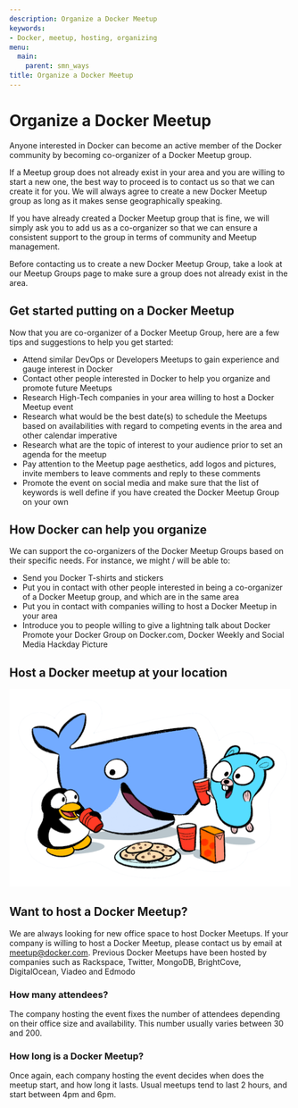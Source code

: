 ```yaml
---
description: Organize a Docker Meetup
keywords:
- Docker, meetup, hosting, organizing
menu:
  main:
    parent: smn_ways
title: Organize a Docker Meetup
---
```


# Organize a Docker Meetup

Anyone interested in Docker can become an active member of the Docker community
by becoming co-organizer of a Docker Meetup group.

If a Meetup group does not already exist in your area and you are willing to
start a new one, the best way to proceed is to contact us so that we can create
it for you. We will always agree to create a new Docker Meetup group as long as
it makes sense geographically speaking.

If you have already created a Docker Meetup group that is fine, we will simply
ask you to add us as a co-organizer so that we can ensure a consistent support
to the group in terms of community and Meetup management.

Before contacting us to create a new Docker Meetup Group, take a look at our
Meetup Groups page to make sure a group does not already exist in the area.

## Get started putting on a Docker Meetup

Now that you are co-organizer of a Docker Meetup Group, here are a few tips and
suggestions to help you get started:

* Attend similar DevOps or Developers Meetups to gain experience and gauge interest in Docker
* Contact other people interested in Docker to help you organize and promote future Meetups
* Research High-Tech companies in your area willing to host a Docker Meetup event
* Research what would be the best date(s) to schedule the Meetups based on availabilities with regard to competing events in the area and other calendar imperative
* Research what are the topic of interest to your audience prior to set an agenda for the meetup
* Pay attention to the Meetup page aesthetics, add logos and pictures, invite members to leave comments and reply to these comments
* Promote the event on social media and make sure that the list of keywords is well define if you have created the Docker Meetup Group on your own

## How Docker can help you organize

We can support the co-organizers of the Docker Meetup Groups based on their specific needs. For instance, we might / will be able to:

* Send you Docker T-shirts and stickers
* Put you in contact with other people interested in being a co-organizer of a Docker Meetup group, and which are in the same area
* Put you in contact with companies willing to host a Docker Meetup in your area
* Introduce you to people willing to give a lightning talk about Docker
Promote your Docker Group on Docker.com, Docker Weekly and Social Media
Hackday Picture

## Host a Docker meetup at your location

![Meetup](../images/docker-friends.png)

## Want to host a Docker Meetup?

We are always looking for new office space to host Docker Meetups. If your
company is willing to host a Docker Meetup, please contact us by email at
meetup@docker.com. Previous Docker Meetups have been hosted by companies such
as Rackspace, Twitter, MongoDB, BrightCove, DigitalOcean, Viadeo and Edmodo

### How many attendees?

The company hosting the event fixes the number of attendees depending on their
office size and availability. This number usually varies between 30 and 200.

### How long is a Docker Meetup?

Once again, each company hosting the event decides when does the meetup start,
and how long it lasts. Usual meetups tend to last 2 hours, and start between
4pm and 6pm.
